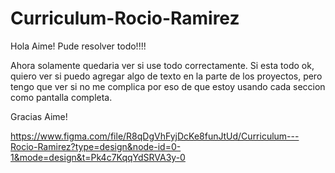 # Curriculum-Rocio-Ramirez
Hola Aime! Pude resolver todo!!!!

Ahora solamente quedaria ver si use todo correctamente. Si esta todo ok, quiero ver si puedo agregar algo de texto en la parte de los proyectos, pero tengo que ver si no me complica por eso de que estoy usando cada seccion como pantalla completa.

Gracias Aime!

https://www.figma.com/file/R8qDgVhFyjDcKe8funJtUd/Curriculum---Rocio-Ramirez?type=design&node-id=0-1&mode=design&t=Pk4c7KqqYdSRVA3y-0

